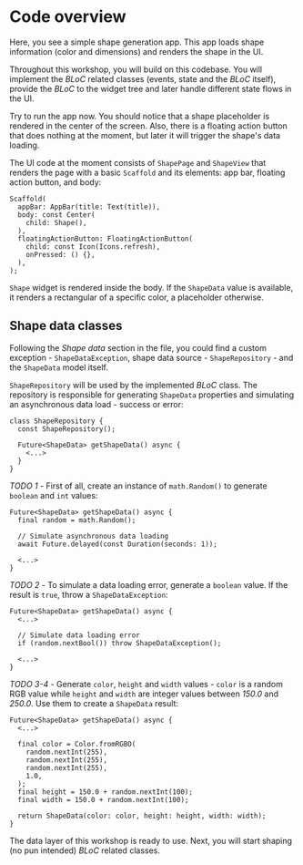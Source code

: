 # Code overview

Here, you see a simple shape generation app. This app loads shape information (color and dimensions) and renders the shape in the UI.

Throughout this workshop, you will build on this codebase. You will implement the _BLoC_ related classes (events, state and the _BLoC_ itself), provide the _BLoC_ to the widget tree and later handle different state flows in the UI.

Try to run the app now. You should notice that a shape placeholder is rendered in the center of the screen. Also, there is a floating action button that does nothing at the moment, but later it will trigger the shape's data loading.

<!-- Why are ShapeView and ShapePage separate? ShapePage just calls to 
ShapeView? Even in later steps, it looks like all it does is wrap the ShapeView
with a BlocProvider? Couldn't the `ShapePage` define the layout code (Scaffold) for 
the page? Or remove the ShapePage entirely? --> 
The UI code at the moment consists of `ShapePage` and `ShapeView` that renders the page with a basic `Scaffold` and its elements: app bar, floating action button, and body:

```
Scaffold(
  appBar: AppBar(title: Text(title)),
  body: const Center(
    child: Shape(),
  ),
  floatingActionButton: FloatingActionButton(
    child: const Icon(Icons.refresh),
    onPressed: () {},
  ),
);
```

`Shape` widget is rendered inside the body. If the `ShapeData` value is available, it renders a rectangular of a specific color, a placeholder otherwise.

## Shape data classes

Following the _Shape data_ section in the file, you could find a custom exception - `ShapeDataException`, shape data source - `ShapeRepository` - and the `ShapeData` model itself.

<!-- Maybe talk about what repositories do in general? -->
`ShapeRepository` will be used by the implemented _BLoC_ class. The repository is responsible for generating `ShapeData` properties and simulating an asynchronous data load - success or error:

```
class ShapeRepository {
  const ShapeRepository();

  Future<ShapeData> getShapeData() async {
    <...>
  }
}
```

_TODO 1_ - First of all, create an instance of `math.Random()` to generate `boolean` and `int` values:

```
Future<ShapeData> getShapeData() async {
  final random = math.Random();

  // Simulate asynchronous data loading
  await Future.delayed(const Duration(seconds: 1));

  <...>
}
```

_TODO 2_ - To simulate a data loading error, generate a `boolean` value. If the result is `true`, throw a `ShapeDataException`:

```
Future<ShapeData> getShapeData() async {
  <...>

  // Simulate data loading error
  if (random.nextBool()) throw ShapeDataException();

  <...>
}
```

_TODO 3-4_ - Generate `color`, `height` and `width` values - `color` is a random RGB value while `height` and `width` are integer values between _150.0_ and _250.0_. Use them to create a `ShapeData` result:

```
Future<ShapeData> getShapeData() async {
  <...>

  final color = Color.fromRGBO(
    random.nextInt(255),
    random.nextInt(255),
    random.nextInt(255),
    1.0,
  );
  final height = 150.0 + random.nextInt(100);
  final width = 150.0 + random.nextInt(100);

  return ShapeData(color: color, height: height, width: width);
}
```

The data layer of this workshop is ready to use. Next, you will start shaping (no pun intended) _BLoC_ related classes.
